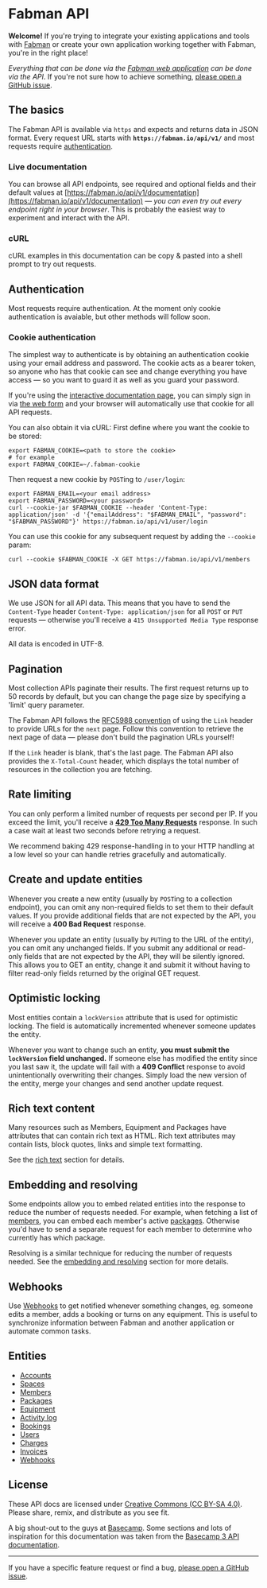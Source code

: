 # Fabman API

**Welcome!** If you're trying to integrate your existing applications and tools with [Fabman](https://fabman.io) or create your own application working together with Fabman, you're in the right place!

_Everything that can be done via the [Fabman web application](https://fabman.io/login) can be done via the API_. If you're not sure how to achieve something, [please open a GitHub issue](https://github.com/fabman/fabman-api/issues/new).

## The basics

The Fabman API is available via `https` and expects and returns data in JSON format. Every request URL starts with **`https://fabman.io/api/v1/`** and most requests require [authentication](#Authentication).

### Live documentation
You can browse all API endpoints, see required and optional fields and their default values at [https://fabman.io/api/v1/documentation](https://fabman.io/api/v1/documentation) — *you can even try out every endpoint right in your browser*. This is probably the easiest way to experiment and interact with the API.

### cURL
cURL examples in this documentation can be copy & pasted into a shell prompt to try out requests.

## Authentication

Most requests require authentication. At the moment only cookie authentication is avaiable, but other methods will follow soon.

### Cookie authentication

The simplest way to authenticate is by obtaining an authentication cookie using your email address and password. The cookie acts as a bearer token, so anyone who has that cookie can see and change everything you have access — so you want to guard it as well as you guard your password.

If you're using the [interactive documentation page](#basics), you can simply sign in via [the web form](https://fabman.io/login) and your browser will automatically use that cookie for all API requests.

You can also obtain it via cURL: First define where you want the cookie to be stored:

``` shell
export FABMAN_COOKIE=<path to store the cookie>
# for example
export FABMAN_COOKIE=~/.fabman-cookie
```

Then request a new cookie by `POST`ing to `/user/login`:

``` shell
export FABMAN_EMAIL=<your email address>
export FABMAN_PASSWORD=<your password>
curl --cookie-jar $FABMAN_COOKIE --header 'Content-Type: application/json' -d '{"emailAddress": "$FABMAN_EMAIL", "password": "$FABMAN_PASSWORD"}' https://fabman.io/api/v1/user/login
```

You can use this cookie for any subsequent request by adding the `--cookie` param:

``` shell
curl --cookie $FABMAN_COOKIE -X GET https://fabman.io/api/v1/members
```

## JSON data format

We use JSON for all API data. This means that you have to send the `Content-Type` header `Content-Type: application/json` for all `POST` or `PUT` requests — otherwise you'll receive a `415 Unsupported Media Type` response error.

All data is encoded in UTF-8.

## Pagination

Most collection APIs paginate their results. The first request returns up to 50 records by default, but you can change the page size by specifying a 'limit' query parameter.

The Fabman API follows the [RFC5988 convention](https://tools.ietf.org/html/rfc5988) of using the `Link` header to provide URLs for the `next` page. Follow this convention to retrieve the next page of data — please don't build the pagination URLs yourself!

If the `Link` header is blank, that's the last page. The Fabman API also provides the `X-Total-Count` header, which displays the total number of resources in the collection you are fetching.

## Rate limiting

You can only perform a limited number of requests per second per IP. If you exceed the limit, you'll receive a **[429 Too Many Requests](https://tools.ietf.org/html/rfc6585#section-4)** response. In such a case wait at least two seconds before retrying a request.

We recommend baking 429 response-handling in to your HTTP handling at a low level so your can handle retries gracefully and automatically.

## Create and update entities

Whenever you create a new entity (usually by `POST`ing to a collection endpoint), you can omit any non-required fields to set them to their default values. If you provide additional fields that are not expected by the API, you will receive a **400 Bad Request** response.

Whenever you update an entity (usually by `PUT`ing to the URL of the entity), you can omit any unchanged fields. If you submit any additional or read-only fields that are not expected by the API, they will be silently ignored. This allows you to GET an entity, change it and submit it without having to filter read-only fields returned by the original GET request.

## Optimistic locking
Most entities contain a `lockVersion` attribute that is used for optimistic locking. The field is automatically incremented whenever someone updates the entity.

Whenever you want to change such an entity, **you must submit the `lockVersion` field unchanged.** If someone else has modified the entity since you last saw it, the update will fail with a **409 Conflict** response to avoid unintentionally overwriting their changes. Simply load the new version of the entity, merge your changes and send another update request.

## Rich text content

Many resources such as Members, Equipment and Packages have attributes that can contain rich text as HTML. Rich text attributes may contain lists, block quotes, links and simple text formatting.

See the [rich text](sections/rich_text.md) section for details.

## Embedding and resolving
Some endpoints allow you to embed related entities into the response to reduce the number of requests needed. For example, when fetching a list of [members](sections/members.md), you can embed each member's active [packages](sections/packages.md). Otherwise you'd have to send a separate request for each member to determine who currently has which package.

Resolving is a similar technique for reducing the number of requests needed. See the [embedding and resolving](sections/embedding_resolving.md) section for more details.

## Webhooks

Use [Webhooks](sections/webhooks.md) to get notified whenever something changes, eg. someone edits a member, adds a booking or turns on any equipment. This is useful to synchronize information between Fabman and another application or automate common tasks.

## Entities

- [Accounts](sections/accounts.md)
- [Spaces](sections/spaces.md)
- [Members](sections/members.md)
- [Packages](sections/packages.md)
- [Equipment](sections/equipment.md)
- [Activity log](sections/log.md)
- [Bookings](sections/bookings.md)
- [Users](sections/users.md)
- [Charges](sections/charges.md)
- [Invoices](sections/invoices.md)
- [Webhooks](sections/webhooks.md)

## License

These API docs are licensed under [Creative Commons (CC BY-SA 4.0)](http://creativecommons.org/licenses/by-sa/4.0/). Please share, remix, and distribute as you see fit.

A big shout-out to the guys at [Basecamp](https://basecamp.com). Some sections and lots of inspiration for this documentation was taken from the [Basecamp 3 API documentation](https://github.com/basecamp/bc3-api).

-----

If you have a specific feature request or find a bug, [please open a GitHub issue](https://github.com/fabman/fabman-api/issues/new).


